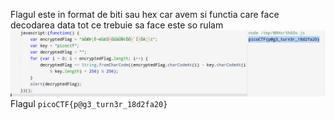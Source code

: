 Flagul este in format de biti sau hex car avem si functia care face decodarea data tot ce trebuie sa face este so rulam
![alt text](image/js_1.png)
Flagul `picoCTF{p@g3_turn3r_18d2fa20}`
